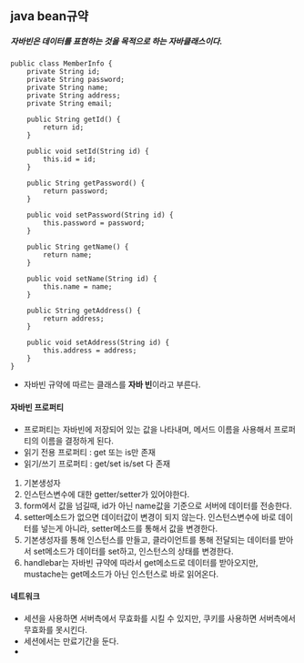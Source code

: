 java bean규약
---

##### 자바빈은 데이터를 표현하는 것을 목적으로 하는 자바클래스이다.

```
public class MemberInfo {
	private String id;
    private String password;
    private String name;
    private String address;
    private String email;
    
    public String getId() {
    	return id;
    }
    
    public void setId(String id) {
    	this.id = id;
    }
    
    public String getPassword() {
    	return password;
    }
    
    public void setPassword(String id) {
    	this.password = password;
    }
    
    public String getName() {
    	return name;
    }
    
    public void setName(String id) {
    	this.name = name;
    }
    
    public String getAddress() {
    	return address;
    }
    
    public void setAddress(String id) {
    	this.address = address;
    }
}
```
- 자바빈 규약에 따르는 클래스를 **자바 빈**이라고 부른다.

#### 자바빈 프로퍼티 
- 프로퍼티는 자바빈에 저장되어 있는 값을 나타내며, 메서드 이름을 사용해서 프로퍼티의 이름을 결정하게 된다.
- 읽기 전용 프로퍼티 : get 또는 is만 존재
- 읽기/쓰기 프로퍼티 : get/set is/set 다 존재

1. 기본생성자
2. 인스턴스변수에 대한 getter/setter가 있어야한다.
3. form에서 값을 넘길때, id가 아닌 name값을 기준으로 서버에 데이터를 전송한다.
4. setter메소드가 없으면 데이터값이 변경이 되지 않는다. 인스턴스변수에 바로 데이터를 넣는게 아니라, setter메소드를 통해서 값을 변경한다.
5. 기본생성자를 통해 인스턴스를 만들고, 클라이언트를 통해 전달되는 데이터를 받아서 set메소드가 데이터를 set하고, 인스턴스의 상태를 변경한다.
6. handlebar는 자바빈 규약에 따라서 get메소드로 데이터를 받아오지만, mustache는 get메소드가 아닌 인스턴스로 바로 읽어온다.


#### 네트워크

- 세션을 사용하면 서버측에서 무효화를 시킬 수 있지만, 쿠키를 사용하면 서버측에서 무효화를 못시킨다.
- 세션에서는 만료기간을 둔다.
- 